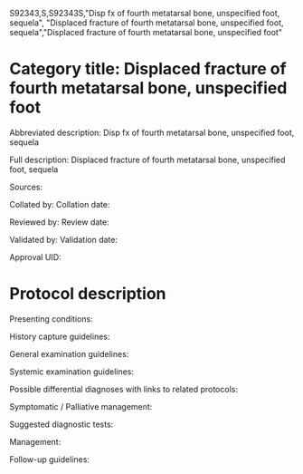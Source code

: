 S92343,S,S92343S,"Disp fx of fourth metatarsal bone, unspecified foot, sequela", "Displaced fracture of fourth metatarsal bone, unspecified foot, sequela","Displaced fracture of fourth metatarsal bone, unspecified foot"
# Category title: Displaced fracture of fourth metatarsal bone, unspecified foot

Abbreviated description: Disp fx of fourth metatarsal bone, unspecified foot, sequela

Full description: Displaced fracture of fourth metatarsal bone, unspecified foot, sequela

Sources:

Collated by:
Collation date:

Reviewed by:
Review date:

Validated by:
Validation date:

Approval UID:

# Protocol description

Presenting conditions:

History capture guidelines:

General examination guidelines:

Systemic examination guidelines:

Possible differential diagnoses with links to related protocols:

Symptomatic / Palliative management:

Suggested diagnostic tests:

Management:

Follow-up guidelines:
